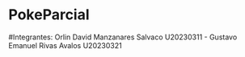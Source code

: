 # PokeParcial

#Integrantes: Orlin David Manzanares Salvaco U20230311 - Gustavo Emanuel Rivas Avalos U20230321
